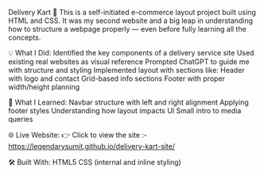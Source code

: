 Delivery Kart 🛒
This is a self-initiated e-commerce layout project built using HTML and CSS.
It was my second website and a big leap in understanding how to structure a webpage properly — even before fully learning all the concepts.

💡 What I Did:
Identified the key components of a delivery service site
Used existing real websites as visual reference
Prompted ChatGPT to guide me with structure and styling
Implemented layout with sections like:
Header with logo and contact
Grid-based info sections
Footer with proper width/height planning

📌 What I Learned:
Navbar structure with left and right alignment
Applying footer styles
Understanding how layout impacts UI
Small intro to media queries

🌐 Live Website:
👉 Click to view the site :- https://legendarysumit.github.io/delivery-kart-site/

🛠 Built With:
HTML5
CSS (internal and inline styling)
